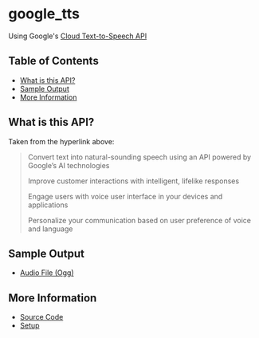 # google_tts

Using Google's [Cloud Text-to-Speech API](https://cloud.google.com/text-to-speech)

## Table of Contents
- [What is this API?](#what-is-this-api)
- [Sample Output](#sample-output)
- [More Information](#more-information)

## What is this API?
Taken from the hyperlink above:
> Convert text into natural-sounding speech using an API powered by Google’s AI technologies
>
> Improve customer interactions with intelligent, lifelike responses
>
> Engage users with voice user interface in your devices and applications
>
> Personalize your communication based on user preference of voice and language

## Sample Output
- [Audio File (Ogg)](https://drive.google.com/file/d/1n-rVE0bfroPKlDv8hPpJWgl4pGurU_wV/view?usp=sharing)

## More Information
- [Source Code](https://github.com/googleapis/python-texttospeech)
- [Setup](https://cloud.google.com/text-to-speech/docs/libraries)
